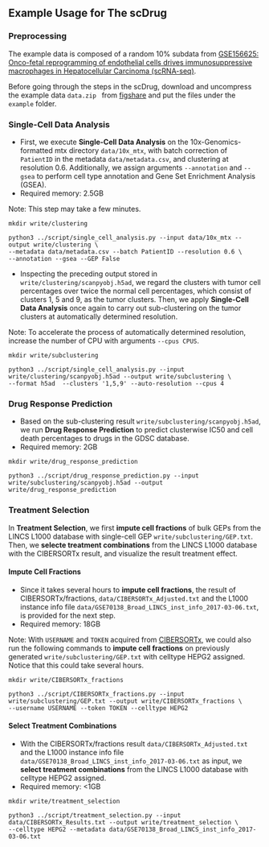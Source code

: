 ## Example Usage for The scDrug

### Preprocessing

The example data is composed of a random 10% subdata from [GSE156625: Onco-fetal reprogramming of endothelial cells drives immunosuppressive macrophages in Hepatocellular Carcinoma (scRNA-seq)](https://www.ncbi.nlm.nih.gov/geo/query/acc.cgi?acc=GSE156625).

Before going through the steps in the scDrug, download and uncompress the example data `data.zip ` from [figshare](https://figshare.com/articles/dataset/example_data_zip/20003180) and put the files under the `example` folder. 



### Single-Cell Data Analysis

- First, we execute **Single-Cell Data Analysis** on the 10x-Genomics-formatted mtx directory `data/10x_mtx`, with batch correction of `PatientID` in the metadata `data/metadata.csv`, and clustering at resolution 0.6. Additionally, we assign arguments `--annotation` and `--gsea` to perform cell type annotation and Gene Set Enrichment Analysis (GSEA).
- Required memory: 2.5GB

Note: This step may take a few minutes.

```
mkdir write/clustering

python3 ../script/single_cell_analysis.py --input data/10x_mtx --output write/clustering \
--metadata data/metadata.csv --batch PatientID --resolution 0.6 \
--annotation --gsea --GEP False
```

- Inspecting the preceding output stored in `write/clustering/scanpyobj.h5ad`, we regard the clusters with tumor cell percentages over twice the normal cell percentages, which consist of clusters 1, 5 and 9, as the tumor clusters. Then, we apply **Single-Cell Data Analysis** once again to carry out sub-clustering on the tumor clusters at automatically determined resolution.

Note: To accelerate the process of automatically determined resolution, increase the number of CPU with arguments `--cpus CPUS`.

```
mkdir write/subclustering

python3 ../script/single_cell_analysis.py --input write/clustering/scanpyobj.h5ad --output write/subclustering \
--format h5ad  --clusters '1,5,9' --auto-resolution --cpus 4
```

### Drug Response Prediction

- Based on the sub-clustering result `write/subclustering/scanpyobj.h5ad`, we run **Drug Response Prediction** to predict clusterwise IC50 and cell death percentages to drugs in the GDSC database.
- Required memory: 2GB

```
mkdir write/drug_response_prediction

python3 ../script/drug_response_prediction.py --input write/subclustering/scanpyobj.h5ad --output write/drug_response_prediction
```


### Treatment Selection

In **Treatment Selection**, we first **impute cell fractions** of bulk GEPs from the LINCS L1000 database with single-cell GEP `write/subclustering/GEP.txt`. Then, we **selecte treatment combinations** from the LINCS L1000 database with the CIBERSORTx result, and visualize the result treatment effect.


#### Impute Cell Fractions

- Since it takes several hours to **impute cell fractions**, the result of CIBERSORTx/fractions, `data/CIBERSORTx_Adjusted.txt` and the L1000 instance info file `data/GSE70138_Broad_LINCS_inst_info_2017-03-06.txt`, is provided for the next step.
- Required memory: 18GB

Note: With `USERNAME` and `TOKEN` acquired from [CIBERSORTx](https://cibersortx.stanford.edu), we could also run the following commands to **impute cell fractions** on previously generated `write/subclustering/GEP.txt` with celltype HEPG2 assigned. Notice that this could take several hours.

```
mkdir write/CIBERSORTx_fractions

python3 ../script/CIBERSORTx_fractions.py --input write/subclustering/GEP.txt --output write/CIBERSORTx_fractions \
--username USERNAME --token TOKEN --celltype HEPG2
```

#### Select Treatment Combinations

- With the CIBERSORTx/fractions result `data/CIBERSORTx_Adjusted.txt` and the L1000 instance info file `data/GSE70138_Broad_LINCS_inst_info_2017-03-06.txt` as input, we **select treatment combinations** from the LINCS L1000 database with celltype HEPG2 assigned.
- Required memory: <1GB


```
mkdir write/treatment_selection

python3 ../script/treatment_selection.py --input data/CIBERSORTx_Results.txt --output write/treatment_selection \
--celltype HEPG2 --metadata data/GSE70138_Broad_LINCS_inst_info_2017-03-06.txt
```
